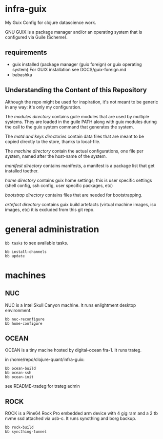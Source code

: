# infra-guix

My Guix Config for clojure datascience work.

GNU GUIX is a package manager and/or an operating system that is configured via Guile (Scheme).

## requirements

- guix installed (package manager (guix foreign) or guix operating system)
  For GUIX installation see DOCS/guix-foreign.md
- babashka

## Understanding the Content of this Repository

Although the repo might be used for inspiration, it's not meant to be
generic in any way: it's only my configuration.

The *modules directory* contains guile modules that are used by multiple
systems. They are loaded in the guile PATH along with guix modules during
the call to the guix system command that generates the system.

The *motd and keys directories* contain data files that are meant to be
copied directly to the store, thanks to local-file.

The *machine directory* contain the actual configurations, one file per
system, named after the host-name of the system.

*manifest directory* contains manifests, a manifest is a package list that
get installed toether.

*home directory* contains guix home settings; this is user specific settings
(shell config, ssh config, user specific packages, etc)

*bootstrap directory* contains files that are needed for bootstrapping.

*artefact directory* contains guix build artefacts (virtual machine images, iso images, etc) 
it is excluded from this git repo.

# general administration

`bb tasks` to see available tasks.

```
bb install-channels
bb update

```


# machines


## NUC

NUC is a Intel Skull Canyon machine. It runs enlightment desktop environment.

```
bb nuc-reconfigure
bb home-configure

```


## OCEAN

OCEAN is a tiny macine hosted by digital-ocean fra-1.
It runs trateg.

in /home/repo/clojure-quant/infra-guix:
```
bb ocean-build
bb ocean-ssh 
bb ocean-init
```

see README-tradeg for trateg admin



## ROCK

ROCK is a Pine64 Rock Pro embedded arm device with 4 gig ram and a 2 tb nvme ssd attached via usb-c.
It runs syncthing and borg backup.

```
bb rock-build
bb syncthing-tunnel
```


